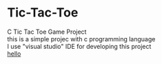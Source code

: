 # Tic-Tac-Toe
C Tic Tac Toe Game Project  
this is a simple projec with c programming language  
I use "visual studio" IDE for developing this project   
[hello](www.google.com)
